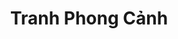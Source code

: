 ---
layout: "category-page"
title: "Tranh Phong Cảnh"
description: "Tải miễn phí file đồ hoạ vector Tranh Phong Cảnh png jpg pdf ai crd..."
permalink: "/category/tranh-phong-canh/"
image: "/assets/images/affiliates.jpg"
color: "#121826"
---